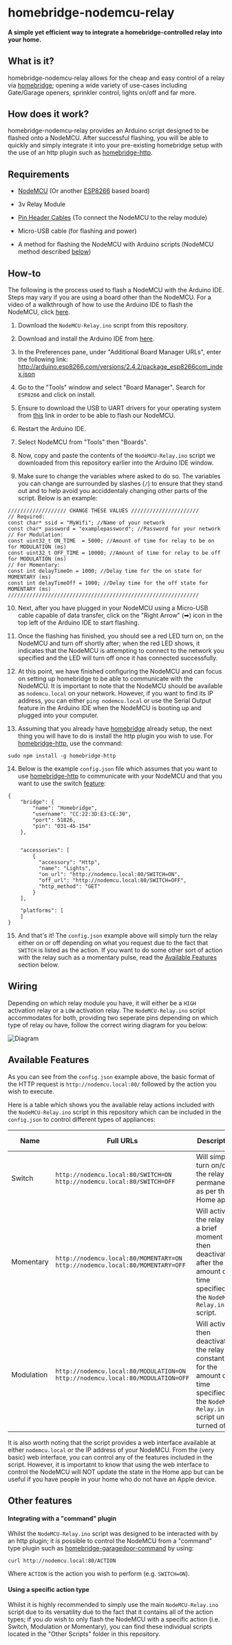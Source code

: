 # homebridge-nodemcu-relay
#### A simple yet efficient way to integrate a homebridge-controlled relay into your home.

## What is it?

homebridge-nodemcu-relay allows for the cheap and easy control of a relay via [homebridge](https://github.com/nfarina/homebridge); opening a wide variety of use-cases including Gate/Garage openers, sprinkler control, lights on/off and far more.

## How does it work?

homebridge-nodemcu-relay provides an Arduino script designed to be flashed onto a NodeMCU. After successful flashing, you will be able to quickly and simply integrate it into your pre-existing homebridge setup with the use of an http plugin such as [homebridge-http](https://github.com/rudders/homebridge-http).

## Requirements

* [NodeMCU](https://en.wikipedia.org/wiki/NodeMCU) (Or another [ESP8266](https://en.wikipedia.org/wiki/ESP8266) based board)

* 3v Relay Module

* [Pin Header Cables](https://learn.sparkfun.com/tutorials/connector-basics/pin-header-connectors) (To connect the NodeMCU to the relay module)

* Micro-USB cable (for flashing and power)

* A method for flashing the NodeMCU with Arduino scripts (NodeMCU method described [below](#how-to))

## How-to

The following is the process used to flash a NodeMCU with the Arduino IDE. Steps may vary if you are using a board other than the NodeMCU. For a video of a walkthrough of how to use the Arduino IDE to flash the NodeMCU, click [here](https://www.youtube.com/watch?v=G6CqvhXpBKM&list=LLgF700LhcjqMmwWtcsFs92Q&index=14&t=0s&frags=pl%2Cwn).

1. Download the `NodeMCU-Relay.ino` script from this repository.

2. Download and install the Arduino IDE from [here](https://www.arduino.cc/en/Main/Software).

3. In the Preferences pane, under "Additional Board Manager URLs", enter the following link:
http://arduino.esp8266.com/versions/2.4.2/package_esp8266com_index.json

4. Go to the "Tools" window and select "Board Manager". Search for `ESP8266` and click on install.

5. Ensure to download the USB to UART drivers for your operating system from [this](https://www.silabs.com/products/development-tools/software/usb-to-uart-bridge-vcp-drivers) link in order to be able to flash our NodeMCU.

6. Restart the Arduino IDE.

7. Select NodeMCU from "Tools" then "Boards".

8. Now, copy and paste the contents of the `NodeMCU-Relay.ino` script we downloaded from this repository earlier into the Arduino IDE window.

9. Make sure to change the variables where asked to do so. The variables you can change are surrounded by slashes (`/`) to ensure that they stand out and to help avoid you acciddentaly changing other parts of the script. Below is an example:

```
/////////////////// CHANGE THESE VALUES //////////////////////
// Required:
const char* ssid = "MyWifi"; //Name of your network
const char* password = "examplepassword"; //Password for your network
// For Modulation:
const uint32_t ON_TIME  = 5000; //Amount of time for relay to be on for MODULATION (ms)
const uint32_t OFF_TIME = 10000; //Amount of time for relay to be off for MODULATION (ms)
// For Momentary:
const int delayTimeOn = 1000; //Delay time for the on state for MOMENTARY (ms)
const int delayTimeOff = 1000; //Delay time for the off state for MOMENTARY (ms)
//////////////////////////////////////////////////////////////
```

10. Next, after you have plugged in your NodeMCU using a Micro-USB cable capable of data transfer, click on the "Right Arrow" (➡) icon in the top left of the Arduino IDE to start flashing.

11. Once the flashing has finished, you should see a red LED turn on, on the NodeMCU and turn off shortly after; when the red LED shows, it indicates that the NodeMCU is attempting to connect to the network you specified and the LED will turn off once it has connected successfully.

12. At this point, we have finished configuring the NodeMCU and can focus on setting up homebridge to be able to communicate with the NodeMCU. It is important to note that the NodeMCU should be available as `nodemcu.local` on your network. However, if you want to find its IP address, you can either `ping nodemcu.local` or use the Serial Output feature in the Arduino IDE when the NodeMCU is booting up and plugged into your computer.

13. Assuming that you already have [homebridge](https://github.com/nfarina/homebridge#installation) already setup, the next thing you will have to do is install the http plugin you wish to use. For [homebridge-http](https://github.com/rudders/homebridge-http), use the command:
```
sudo npm install -g homebridge-http
```

14. Below is the example `config.json` file which assumes that you want to use [homebridge-http](https://github.com/rudders/homebridge-http) to communicate with your NodeMCU and that you want to use the switch [feature](#available-features):

```
{
    "bridge": {
        "name": "Homebridge",
        "username": "CC:22:3D:E3:CE:30",
        "port": 51826,
        "pin": "031-45-154"
    },
   

    "accessories": [
        {
          "accessory": "Http",
          "name": "Lights",
          "on_url": "http://nodemcu.local:80/SWITCH=ON",
          "off_url": "http://nodemcu.local:80/SWITCH=OFF",
          "http_method": "GET"
        }
    ],

    "platforms": [
    ]
}
```

15. And that's it! The `config.json` example above will simply turn the relay either on or off depending on what you request due to the fact that `SWITCH` is listed as the action. If you want to do some other sort of action with the relay such as a momentary pulse, read the [Available Features](#available-features) section below.

## Wiring

Depending on which relay module you have, it will either be a `HIGH` activation relay or a `LOW` activation relay. The `NodeMCU-Relay.ino` script accommodates for both, providing two seperate pins depending on which type of relay ou have, follow the correct wiring diagram for you below:

![Diagram](https://image.ibb.co/gSrmRU/Wiring_Relay_Diagram.jpg)


## Available Features

As you can see from the `config.json` example above, the basic format of the HTTP request is `http://nodemcu.local:80/` followed by the action you wish to execute. 

Here is a table which shows you the available relay actions included with the `NodeMCU-Relay.ino` script in this repository which can be included in the `config.json` to control different types of appliances:

| Name | Full URLs | Description | Example Uses |
| --- | --- | --- | --- |
| Switch | `http://nodemcu.local:80/SWITCH=ON` `http://nodemcu.local:80/SWITCH=OFF` | Will simply turn on/off the relay permanently as per the Home app. | Lights, faucets and fans etc. |
| Momentary | `http://nodemcu.local:80/MOMENTARY=ON` `http://nodemcu.local:80/MOMENTARY=OFF` | Will activate the relay for a brief moment then deactivate after the amount of time specified in the `NodeMCU-Relay.ino` script. | Garages, gates and buzzers etc. |
| Modulation | `http://nodemcu.local:80/MODULATION=ON` `http://nodemcu.local:80/MODULATION=OFF` | Will activate then deactivate the relay constantly for the amount of time specified in the `NodeMCU-Relay.ino` script until turned off. | Lights and sprinkler systems etc. |

It is also worth noting that the script provides a web interface available at either `nodemcu.local` or the IP address of your NodeMCU. From the (very basic) web interface, you can control any of the features included in the script. However, it is importatnt to know that using the web interface to control the NodeMCU will NOT update the state in the Home app but can be useful if you have people in your home who do not have an Apple device.


## Other features

#### Integrating with a "command" plugin

Whilst the `NodeMCU-Relay.ino` script was designed to be interacted with by an http plugin; it _is_ possible to control the NodeMCU from a "command" type plugin such as [homebridge-garagedoor-command](https://github.com/apexad/homebridge-garagedoor-command) by using:
```
curl http://nodemcu.local:80/ACTION
```
Where `ACTION` is the action you wish to perform (e.g. `SWITCH=ON`).

#### Using a specific action type

Whilst it is highly recommended to simply use the main `NodeMCU-Relay.ino` script due to its versatility due to the fact that it contains all of the action types; if you _do_ wish to only flash the NodeMCU with a specific action (i.e. Switch, Modulation or Momentary), you can find these individual scripts located in the "Other Scripts" folder in this repository.

